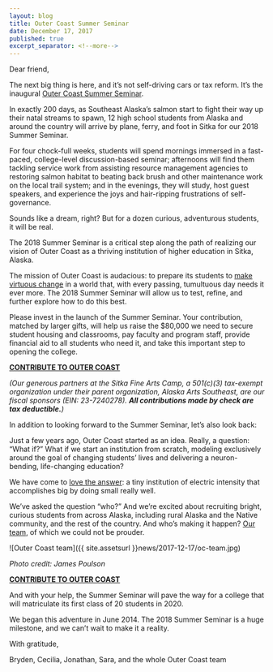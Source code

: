 ```yaml
---
layout: blog
title: Outer Coast Summer Seminar
date: December 17, 2017
published: true
excerpt_separator: <!--more-->
---
```


Dear friend,

The next big thing is here, and it’s not self-driving cars or tax reform. It’s the inaugural [Outer Coast Summer Seminar](https://docs.google.com/document/d/1F-fLj0PG6DuzmYX_1WfOFsfODRxMijaVxCaJJAmz50s/edit?usp=sharing).

In exactly 200 days, as Southeast Alaska’s salmon start to fight their way up their natal streams to spawn, 12 high school students from Alaska and around the country will arrive by plane, ferry, and foot in Sitka for our 2018 Summer Seminar.

For four chock-full weeks, students will spend mornings immersed in a fast-paced, college-level discussion-based seminar; afternoons will find them tackling service work from assisting resource management agencies to restoring salmon habitat to beating back brush and other maintenance work on the local trail system; and in the evenings, they will study, host guest speakers, and experience the joys and hair-ripping frustrations of self-governance.

Sounds like a dream, right? But for a dozen curious, adventurous students, it will be real.

The 2018 Summer Seminar is a critical step along the path of realizing our vision of Outer Coast as a thriving institution of higher education in Sitka, Alaska.

The mission of Outer Coast is audacious: to prepare its students to [make virtuous change](http://outercoast.org/about.html) in a world that, with every passing, tumultuous day needs it ever more. The 2018 Summer Seminar will allow us to test, refine, and further explore how to do this best.

Please invest in the launch of the Summer Seminar. Your contribution, matched by larger gifts, will help us raise the $80,000 we need to secure student housing and classrooms, pay faculty and program staff, provide financial aid to all students who need it, and take this important step to opening the college.

**[CONTRIBUTE TO OUTER COAST](http://outercoast.org/contribute/)**

_(Our generous partners at the Sitka Fine Arts Camp, a 501(c)(3) tax-exempt organization under their parent organization, Alaska Arts Southeast, are our fiscal sponsors (EIN: 23-7240278). **All contributions made by check are tax deductible.**)_

<!--more-->

In addition to looking forward to the Summer Seminar, let’s also look back:

Just a few years ago, Outer Coast started as an idea. Really, a question: “What if?” What if we start an institution from scratch, modeling exclusively around the goal of changing students’ lives and delivering a neuron-bending, life-changing education?

We have come to [love the answer](https://docs.google.com/document/d/1szqVZWsVt94gYMmZZzxihnk-r8Nccf9fg9ii9r7NKAg/edit): a tiny institution of electric intensity that accomplishes big by doing small really well.

We’ve asked the question “who?” And we’re excited about recruiting bright, curious students from across Alaska, including rural Alaska and the Native community, and the rest of the country. And who’s making it happen? [Our team](http://outercoast.org/team.html), of which we could not be prouder.

![Outer Coast team]({{ site.assetsurl }}news/2017-12-17/oc-team.jpg)

_Photo credit: James Poulson_

**[CONTRIBUTE TO OUTER COAST](http://outercoast.org/contribute/)**

And with your help, the Summer Seminar will pave the way for a college that will matriculate its first class of 20 students in 2020.

We began this adventure in June 2014. The 2018 Summer Seminar is a huge milestone, and we can’t wait to make it a reality.    

With gratitude,

Bryden, Cecilia, Jonathan, Sara, and the whole Outer Coast team
